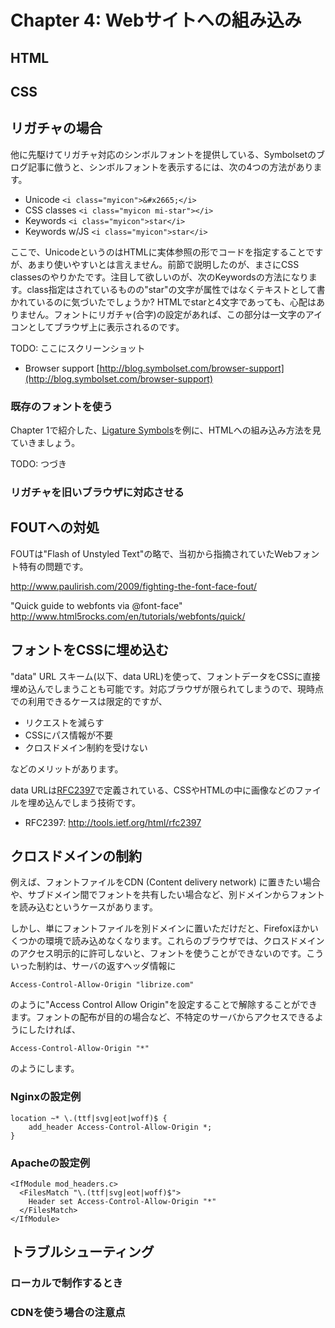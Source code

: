 # Chapter 4: Webサイトへの組み込み


## HTML



## CSS



## リガチャの場合

他に先駆けてリガチャ対応のシンボルフォントを提供している、Symbolsetのブログ記事に倣うと、シンボルフォントを表示するには、次の4つの方法があります。

- Unicode `<i class="myicon">&#x2665;</i>`
- CSS classes `<i class="myicon mi-star"></i>`
- Keywords `<i class="myicon">star</i>`
- Keywords w/JS `<i class="myicon">star</i>`

ここで、UnicodeというのはHTMLに実体参照の形でコードを指定することですが、あまり使いやすいとは言えません。前節で説明したのが、まさにCSS classesのやりかたです。注目して欲しいのが、次のKeywordsの方法になります。class指定はされているものの"star"の文字が属性ではなくテキストとして書かれているのに気づいたでしょうか? HTMLでstarと4文字であっても、心配はありません。フォントにリガチャ(合字)の設定があれば、この部分は一文字のアイコンとしてブラウザ上に表示されるのです。

TODO: ここにスクリーンショット

- Browser support [http://blog.symbolset.com/browser-support](http://blog.symbolset.com/browser-support)


### 既存のフォントを使う

Chapter 1で紹介した、[Ligature Symbols](http://kudakurage.com/ligature_symbols/)を例に、HTMLへの組み込み方法を見ていきましょう。

TODO: つづき


### リガチャを旧いブラウザに対応させる


## FOUTへの対処

FOUTは"Flash of Unstyled Text"の略で、当初から指摘されていたWebフォント特有の問題です。

http://www.paulirish.com/2009/fighting-the-font-face-fout/


"Quick guide to webfonts via @font-face"
http://www.html5rocks.com/en/tutorials/webfonts/quick/


## フォントをCSSに埋め込む

"data" URL スキーム(以下、data URL)を使って、フォントデータをCSSに直接埋め込んでしまうことも可能です。対応ブラウザが限られてしまうので、現時点での利用できるケースは限定的ですが、

- リクエストを減らす
- CSSにパス情報が不要
- クロスドメイン制約を受けない

などのメリットがあります。

data URLは[RFC2397](http://tools.ietf.org/html/rfc2397)で定義されている、CSSやHTMLの中に画像などのファイルを埋め込んでしまう技術です。

- RFC2397: http://tools.ietf.org/html/rfc2397


## クロスドメインの制約

例えば、フォントファイルをCDN (Content delivery network) に置きたい場合や、サブドメイン間でフォントを共有したい場合など、別ドメインからフォントを読み込むというケースがあります。

しかし、単にフォントファイルを別ドメインに置いただけだと、Firefoxほかいくつかの環境で読み込めなくなります。これらのブラウザでは、クロスドメインのアクセス明示的に許可しないと、フォントを使うことができないのです。こういった制約は、サーバの返すヘッダ情報に

	Access-Control-Allow-Origin "librize.com"

のように"Access Control Allow Origin"を設定することで解除することができます。フォントの配布が目的の場合など、不特定のサーバからアクセスできるようにしたければ、

	Access-Control-Allow-Origin "*"

のようにします。


### Nginxの設定例

	location ~* \.(ttf|svg|eot|woff)$ {
	    add_header Access-Control-Allow-Origin *;
	}


### Apacheの設定例

	<IfModule mod_headers.c>
	  <FilesMatch "\.(ttf|svg|eot|woff)$">
	    Header set Access-Control-Allow-Origin "*"
	  </FilesMatch>
	</IfModule>


## トラブルシューティング


### ローカルで制作するとき


### CDNを使う場合の注意点

